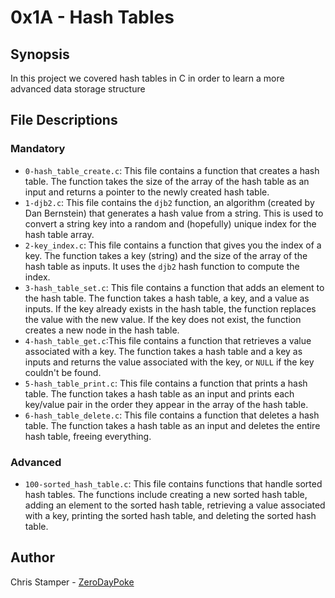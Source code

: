 # 0x1A - Hash Tables

## Synopsis

In this project we covered hash tables in C in order to learn a more advanced data storage structure

## File Descriptions

### Mandatory

- `0-hash_table_create.c`: This file contains a function that creates a hash table. The function takes the size of the array of the hash table as an input and returns a pointer to the newly created hash table.
- `1-djb2.c`: This file contains the `djb2` function, an algorithm (created by Dan Bernstein) that generates a hash value from a string. This is used to convert a string key into a random and (hopefully) unique index for the hash table array.
- `2-key_index.c`: This file contains a function that gives you the index of a key. The function takes a key (string) and the size of the array of the hash table as inputs. It uses the `djb2` hash function to compute the index.
- `3-hash_table_set.c`: This file contains a function that adds an element to the hash table. The function takes a hash table, a key, and a value as inputs. If the key already exists in the hash table, the function replaces the value with the new value. If the key does not exist, the function creates a new node in the hash table.
- `4-hash_table_get.c`:This file contains a function that retrieves a value associated with a key. The function takes a hash table and a key as inputs and returns the value associated with the key, or `NULL` if the key couldn't be found.
- `5-hash_table_print.c`: This file contains a function that prints a hash table. The function takes a hash table as an input and prints each key/value pair in the order they appear in the array of the hash table.
- `6-hash_table_delete.c`: This file contains a function that deletes a hash table. The function takes a hash table as an input and deletes the entire hash table, freeing everything.

### Advanced

- `100-sorted_hash_table.c`: This file contains functions that handle sorted hash tables. The functions include creating a new sorted hash table, adding an element to the sorted hash table, retrieving a value associated with a key, printing the sorted hash table, and deleting the sorted hash table.

## Author

Chris Stamper - [ZeroDayPoke](https://github.com/ZeroDayPoke)

